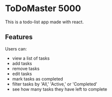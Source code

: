 # ToDoMaster 5000

This is a todo-list app made with react.

## Features

Users can:

- view a list of tasks
- add tasks
- remove tasks
- edit tasks
- mark tasks as completed
- filter tasks by 'All,' 'Active,' or 'Completed'
- see how many tasks they have left to complete
